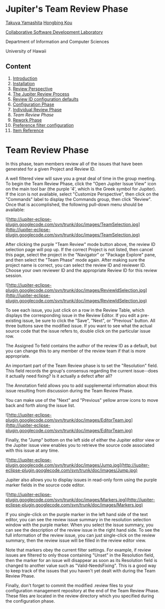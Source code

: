 # Jupiter's Team Review Phase #
[Takuya Yamashita](http://csdl.ics.hawaii.edu/Members/TakuyaYamashita.html) [Hongbing Kou](http://csdl.ics.hawaii.edu/~hongbing)

[Collaborative Software Development Laboratory](http://csdl.ics.hawaii.edu/)

Department of Information and Computer Sciences

University of Hawaii

## Content ##
  1. [Introduction](JupiterUserGuide.md)
  1. [Installation](InstallationGuide.md)
  1. [Review Perspective](ReviewPerspective.md)
  1. [The Jupiter Review Process](ReviewProcess.md)
  1. [Review ID configuration defaults](ReviewConfiguration.md)
  1. [Configuration Phase](ReviewConfiguration.md)
  1. [Individual Review Phase](IndividualReviewPhase.md)
  1. _Team Review Phase_
  1. [Rework Phase](ReworkPhase.md)
  1. [Preference filter configuration](PreferenceFilter.md)
  1. [Item Reference](ItemReference.md)


# Team Review Phase #
In this phase, team members review all of the issues that have been generated for a given Project and Review ID.

A well filtered view will save you a great deal of time in the group meeting. To begin the Team Review Phase, click the "Open Jupiter Issue View" icon on the main tool bar (the purple '4', which is the Greek symbol for Jupiter). If the icon is not available, select "Customize Perspective", then click on the "Commands" label to display the Commands group, then click "Review".  Once that is accomplished, the following pull-down menu should be available:

![http://jupiter-eclipse-plugin.googlecode.com/svn/trunk/doc/images/TeamSelection.jpg](http://jupiter-eclipse-plugin.googlecode.com/svn/trunk/doc/images/TeamSelection.jpg)

After clicking the purple "Team Review" mode button above, the review ID selection page will pop up. If the correct Project is not listed, then cancel this page, select the project in the "Navigator" or "Package Explore" pane, and then select the "Team Phase" mode again. After making sure the project name is correct, you can select the review ID and reviewer ID.  Choose your own reviewer ID and the appropriate Review ID for this review session.

![http://jupiter-eclipse-plugin.googlecode.com/svn/trunk/doc/images/ReviewIdSelection.jpg](http://jupiter-eclipse-plugin.googlecode.com/svn/trunk/doc/images/ReviewIdSelection.jpg)

To see each issue, you just click on a row in the Review Table, which displays the corresponding issue in the Review Editor.  If you edit a pre-existing issue, be sure to click the "Save", "Next", or "Previous" button. All three buttons save the modified issue. If you want to see what the actual source code that the issue refers to, double click on the particular issue row.

The Assigned To field contains the author of the review ID as a default, but you can change this to any member of the review team if that is more appropriate.

An important part of the Team Review phase is to set the "Resolution" field.  This field records the group's consensus regarding the current issue--does it actually need fixing? Is it actually a defect after all?

The Annotation field allows you to add supplemental information about this issue resulting from discussion during the Team Review Phase.

You can make use of the "Next" and "Previous" yellow arrow icons to move back and forth along the issue list.

![http://jupiter-eclipse-plugin.googlecode.com/svn/trunk/doc/images/EditorTeam.jpg](http://jupiter-eclipse-plugin.googlecode.com/svn/trunk/doc/images/EditorTeam.jpg)

Finally, the "Jump" bottom on the left side of either the Jupiter editor view or the Jupiter issue view enables you to retrieve the source code associated with this issue at any time.

![http://jupiter-eclipse-plugin.googlecode.com/svn/trunk/doc/images/Jump.jpg](http://jupiter-eclipse-plugin.googlecode.com/svn/trunk/doc/images/Jump.jpg)

Jupiter also allows you to display issues in read-only form using the purple marker fields in the source code editor.

![http://jupiter-eclipse-plugin.googlecode.com/svn/trunk/doc/images/Markers.jpg](http://jupiter-eclipse-plugin.googlecode.com/svn/trunk/doc/images/Markers.jpg)

If you single-click on the purple marker in the left hand side of the text editor, you can see the review issue summary in the resolution selection window with the purple marker. When you select the issue summary, you can see the description of the review issue in the right hand side. To see the full information of the review issue, you can just single-click on the review summary, then the review issue will be filled in the review editor view.

Note that markers obey the current filter settings.  For example, if review issues are filtered to only those containing "Unset" in the Resolution field, then the marker for an issue will disappear as soon as its Resolution field is changed to another value such as "Valid-NeedsFixing".  This is a good way to keep track of the issues that you haven't yet dealt with during the Team Review Phase.

Finally, don't forget to commit the modified .review files to your configuration management repository at the end of the Team Review Phase. These files are located in the review directory which you specified during the configuration phase.